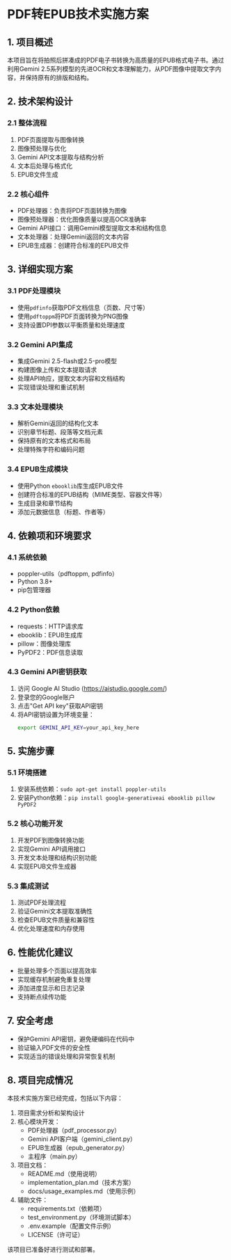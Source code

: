 # PDF转EPUB技术实施方案

## 1. 项目概述

本项目旨在将拍照后拼凑成的PDF电子书转换为高质量的EPUB格式电子书。通过利用Gemini 2.5系列模型的先进OCR和文本理解能力，从PDF图像中提取文字内容，并保持原有的排版和结构。

## 2. 技术架构设计

### 2.1 整体流程
1. PDF页面提取与图像转换
2. 图像预处理与优化
3. Gemini API文本提取与结构分析
4. 文本后处理与格式化
5. EPUB文件生成

### 2.2 核心组件
- PDF处理器：负责将PDF页面转换为图像
- 图像预处理器：优化图像质量以提高OCR准确率
- Gemini API接口：调用Gemini模型提取文本和结构信息
- 文本处理器：处理Gemini返回的文本内容
- EPUB生成器：创建符合标准的EPUB文件

## 3. 详细实现方案

### 3.1 PDF处理模块
- 使用`pdfinfo`获取PDF文档信息（页数、尺寸等）
- 使用`pdftoppm`将PDF页面转换为PNG图像
- 支持设置DPI参数以平衡质量和处理速度

### 3.2 Gemini API集成
- 集成Gemini 2.5-flash或2.5-pro模型
- 构建图像上传和文本提取请求
- 处理API响应，提取文本内容和文档结构
- 实现错误处理和重试机制

### 3.3 文本处理模块
- 解析Gemini返回的结构化文本
- 识别章节标题、段落等文档元素
- 保持原有的文本格式和布局
- 处理特殊字符和编码问题

### 3.4 EPUB生成模块
- 使用Python `ebooklib`库生成EPUB文件
- 创建符合标准的EPUB结构（MIME类型、容器文件等）
- 生成目录和章节结构
- 添加元数据信息（标题、作者等）

## 4. 依赖项和环境要求

### 4.1 系统依赖
- poppler-utils（pdftoppm, pdfinfo）
- Python 3.8+
- pip包管理器

### 4.2 Python依赖
- requests：HTTP请求库
- ebooklib：EPUB生成库
- pillow：图像处理库
- PyPDF2：PDF信息读取

### 4.3 Gemini API密钥获取
1. 访问 Google AI Studio (https://aistudio.google.com/)
2. 登录您的Google账户
3. 点击"Get API key"获取API密钥
4. 将API密钥设置为环境变量：
   ```bash
   export GEMINI_API_KEY=your_api_key_here
   ```

## 5. 实施步骤

### 5.1 环境搭建
1. 安装系统依赖：`sudo apt-get install poppler-utils`
2. 安装Python依赖：`pip install google-generativeai ebooklib pillow PyPDF2`

### 5.2 核心功能开发
1. 开发PDF到图像转换功能
2. 实现Gemini API调用接口
3. 开发文本处理和结构识别功能
4. 实现EPUB文件生成器

### 5.3 集成测试
1. 测试PDF处理流程
2. 验证Gemini文本提取准确性
3. 检查EPUB文件质量和兼容性
4. 优化处理速度和内存使用

## 6. 性能优化建议

- 批量处理多个页面以提高效率
- 实现缓存机制避免重复处理
- 添加进度显示和日志记录
- 支持断点续传功能

## 7. 安全考虑

- 保护Gemini API密钥，避免硬编码在代码中
- 验证输入PDF文件的安全性
- 实现适当的错误处理和异常恢复机制

## 8. 项目完成情况

本技术实施方案已经完成，包括以下内容：

1. 项目需求分析和架构设计
2. 核心模块开发：
   - PDF处理器（pdf_processor.py）
   - Gemini API客户端（gemini_client.py）
   - EPUB生成器（epub_generator.py）
   - 主程序（main.py）
3. 项目文档：
   - README.md（使用说明）
   - implementation_plan.md（技术方案）
   - docs/usage_examples.md（使用示例）
4. 辅助文件：
   - requirements.txt（依赖项）
   - test_environment.py（环境测试脚本）
   - .env.example（配置文件示例）
   - LICENSE（许可证）

该项目已准备好进行测试和部署。
